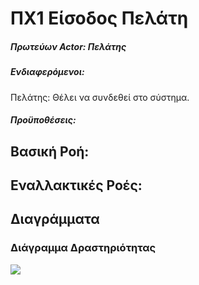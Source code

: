 # ΠΧ1 Είσοδος Πελάτη

##### Πρωτεύων Actor: Πελάτης

##### Ενδιαφερόμενοι:
Πελάτης: Θέλει να συνδεθεί στο σύστημα.

##### Προϋποθέσεις:

## Βασική Ροή:

## Εναλλακτικές Ροές:

## Διαγράμματα

### Διάγραμμα Δραστηριότητας
[<img src="https://gitlab.com/softeng-2019-20/pc-store/-/blob/master/requirements/diagrams/activity-sign-in.png">](https://gitlab.com/softeng-2019-20/pc-store/-/blob/master/requirements/diagrams/activity-sign-in.png)